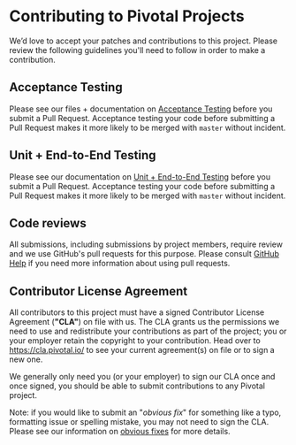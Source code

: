 # Contributing to Pivotal Projects

We’d love to accept your patches and contributions to this project. Please review the following guidelines you'll need to follow in order to make a contribution.

## Acceptance Testing

Please see our files + documentation on [Acceptance Testing](https://github.com/pivotal/cloud-service-broker/tree/master/acceptance-tests) before you submit a Pull Request. Acceptance testing your code before submitting a Pull Request makes it more likely to be merged with `master` without incident. 

## Unit + End-to-End Testing
Please see our documentation on [Unit + End-to-End Testing](https://github.com/pivotal/cloud-service-broker/blob/master/TESTING.md) before you submit a Pull Request. Acceptance testing your code before submitting a Pull Request makes it more likely to be merged with `master` without incident. 

## Code reviews

All submissions, including submissions by project members, require review and we use GitHub's pull requests for this purpose. Please consult [GitHub Help](https://help.github.com/articles/about-pull-requests/) if you need more information about using pull requests.


## Contributor License Agreement

All contributors to this project must have a signed Contributor License Agreement (**"CLA"**) on file with us. The CLA grants us the permissions we need to use and redistribute your contributions as part of the project; you or your employer retain the copyright to your contribution. Head over to https://cla.pivotal.io/ to see your current agreement(s) on file or to sign a new one.

We generally only need you (or your employer) to sign our CLA once and once signed, you should be able to submit contributions to any Pivotal project. 

Note: if you would like to submit an "_obvious fix_" for something like a typo, formatting issue or spelling mistake, you may not need to sign the CLA. Please see our information on [obvious fixes](https://cla.pivotal.io/about#obvious-fix) for more details. 





